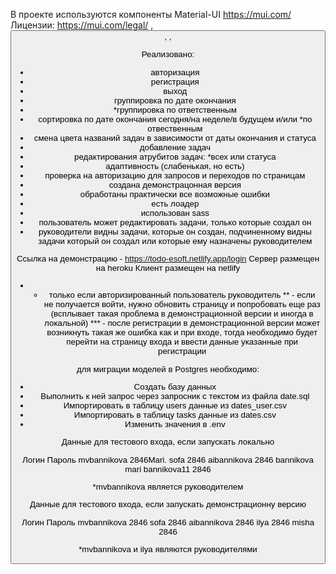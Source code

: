 В проекте используются компоненты Material-UI https://mui.com/ Лицензии: https://mui.com/legal/ <Modal>, <Button>, <TextField>, <MenuItem>

Реализовано:
- авторизация
- регистрация
- выход
- группировка по дате окончания
- *группировка по ответственным
- сортировка по дате окончания сегодня/на неделе/в будущем и/или *по отвественным
- смена цвета названий задач в зависимости от даты окончания и статуса
- добавление задач
- редактирования атрубитов задач: *всех или статуса
- адаптивность (слабенькая, но есть)
- проверка на авторизацию для запросов и переходов по страницам
- создана демонстрацонная версия
- обработаны практически все возможные ошибки
- есть лоадер
- использован sass
- пользователь может редактировать задачи, только которые создал он
- руководители видны задачи, которые он создан, подчиненному видны задачи который он создал или которые ему назначены руководителем

Ссылка на демонстрацию - https://todo-esoft.netlify.app/login
Сервер размещен на heroku 
Клиент размещен на netlify

* - только если авторизированный пользователь руководитель
** - если не получается войти, нужно обновить страницу и попробовать еще раз (всплывает такая проблема в демонстрационной версии и иногда в локальной)
*** - после регистрации в демонстрационной версии может возникнуть такая же ошибка как и при входе, тогда необходимо будет перейти на страницу входа и ввести данные указанные при регистрации

для миграции моделей в Postgres необходимо:
- Создать базу данных
- Выполнить к ней запрос через запросник с текстом из файла date.sql
- Импортировать в таблицу users данные из dates_user.csv
- Импортировать в таблицу tasks данные из dates.csv
- Изменить значения в .env

Данные для тестового входа, если запускать локально

Логин	         Пароль
mvbannikova	     2846Mari.
sofa	         2846
aibannikova	     2846
bannikova	     mari
bannikova11	     2846

*mvbannikova является руководителем

Данные для тестового входа, если запускать демонстрационну версию

Логин	         Пароль
mvbannikova	     2846
sofa	         2846
aibannikova	     2846
ilya     	     2846
misha   	     2846

*mvbannikova и ilya являются руководителями
